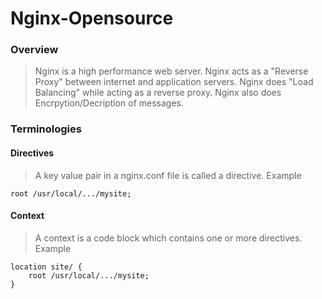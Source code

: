 # Nginx-Opensource
### Overview
> Nginx is a high performance web server. Nginx acts as a "Reverse Proxy" between internet and application servers. Nginx does "Load Balancing" while acting as a reverse proxy. Nginx also does Encrpytion/Decription of messages.
### Terminologies
#### Directives
> A key value pair in a nginx.conf file is called a directive. Example 

`root /usr/local/.../mysite;`
#### Context
> A context is a code block which contains one or more directives. Example

```
location site/ {
    root /usr/local/.../mysite;
}
```